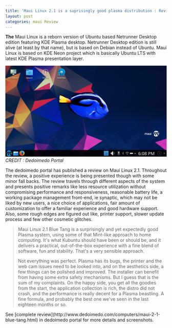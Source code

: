 ```yaml
---
title: 'Maui Linux 2.1 is a suprisingly good plasma distribution : Review'
layout: post
categories: maui Review
---
```


**The** Maui Linux is a reborn version of Ubuntu based Netrunner Desktop edition featuring KDE Plasma desktop. Netrunner Desktop edition is still alive (at least by that name), but is based on Debian instead of Ubuntu. Maui Linux is based on KDE Neon project which is basically Ubuntu LTS with latest KDE Plasma presentation layer.


![Preview of Maui Linux Desktop](/assets/images/post-images/maui-desktop-live.jpg)
*CREDIT : Dedoimedo Portal*

The dedoimedo portal has published a review on Maui Linux 2.1. Throughout the review, a positive experience is being presented though with some minor fall backs. The review travels through different aspects of the system and presents positive remarks like less resource utilization without compromising performance and responsiveness, reasonable battery life, a working package management front-end, ie synaptic, which may not be liked by new users, a nice choice of applications, fair amount of customization to offer a familiar experience and good hardware support. Also, some rough edges are figured out like, printer support, slower update process and few other cosmetic glitches.

<blockquote>
Maui Linux 2.1 Blue Tang is a surprisingly and yet expectedly good Plasma system, using some of that Mint-like approach to home computing. It's what Kubuntu should have been or should be, and it delivers a practical, out-of-the-box experience with a fine blend of software, fun and stability. That's a very sensible approach.

Not everything was perfect. Plasma has its bugs, the printer and the web cam issues need to be looked into, and on the aesthetics side, a few things can be polished and improved. The installer can benefit from having some extra safety mechanisms. But I guess that is the sum of my complaints. On the happy side, you get all the goodies from the start, the application collection is rich, the distro did not crash, and the performance is really decent for a Plasma beastling. A fine formula, and probably the best one we've seen in the last eighteen months or so.
</blockquote>
See [complete review](http://www.dedoimedo.com/computers/maui-2-1-blue-tang.html) in dedoimedo portal for more details and screenshots. 
